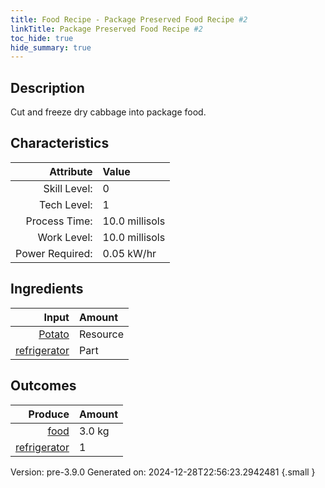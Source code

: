```yaml
---
title: Food Recipe - Package Preserved Food Recipe #2
linkTitle: Package Preserved Food Recipe #2
toc_hide: true
hide_summary: true
---
```


## Description
Cut and freeze dry cabbage into package food.

## Characteristics

| Attribute      | Value |
|--------:|:------|
|Skill Level:|0|
|Tech Level:|1|
|Process Time:|10.0 millisols|
|Work Level:|10.0 millisols|
|Power Required:|0.05 kW/hr|

## Ingredients

| Input      | Amount |
|--------:|:------|
|[Potato](/docs/definitions/resource/potato)|Resource|3.0 kg|
|[refrigerator](/docs/definitions/part/refrigerator)|Part|1|

## Outcomes


| Produce      | Amount |
|--------:|:------|
|[food](/docs/definitions/resource/food)|3.0 kg|
|[refrigerator](/docs/definitions/part/refrigerator)|1|


Version: pre-3.9.0 Generated on: 2024-12-28T22:56:23.2942481
{.small }

